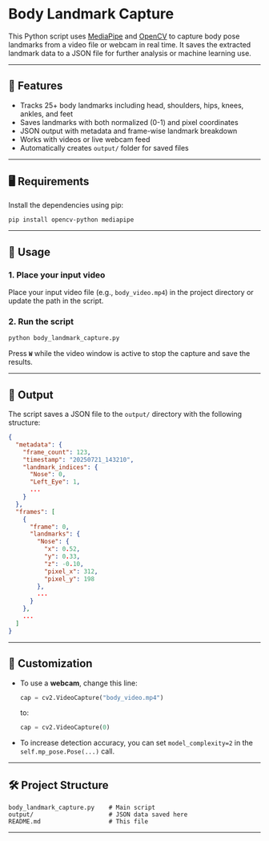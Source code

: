 # Body Landmark Capture

This Python script uses [MediaPipe](https://github.com/google/mediapipe) and [OpenCV](https://opencv.org/) to capture body pose landmarks from a video file or webcam in real time. It saves the extracted landmark data to a JSON file for further analysis or machine learning use.

---

## 📌 Features

- Tracks 25+ body landmarks including head, shoulders, hips, knees, ankles, and feet
- Saves landmarks with both normalized (0-1) and pixel coordinates
- JSON output with metadata and frame-wise landmark breakdown
- Works with videos or live webcam feed
- Automatically creates `output/` folder for saved files

---

## 🖥️ Requirements

Install the dependencies using pip:

```bash
pip install opencv-python mediapipe
````

---

## 🚀 Usage

### 1. Place your input video

Place your input video file (e.g., `body_video.mp4`) in the project directory or update the path in the script.

### 2. Run the script

```bash
python body_landmark_capture.py
```

Press **`W`** while the video window is active to stop the capture and save the results.

---

## 📂 Output

The script saves a JSON file to the `output/` directory with the following structure:

```json
{
  "metadata": {
    "frame_count": 123,
    "timestamp": "20250721_143210",
    "landmark_indices": {
      "Nose": 0,
      "Left_Eye": 1,
      ...
    }
  },
  "frames": [
    {
      "frame": 0,
      "landmarks": {
        "Nose": {
          "x": 0.52,
          "y": 0.33,
          "z": -0.10,
          "pixel_x": 312,
          "pixel_y": 198
        },
        ...
      }
    },
    ...
  ]
}
```

---

## 🎯 Customization

* To use a **webcam**, change this line:

  ```python
  cap = cv2.VideoCapture("body_video.mp4")
  ```

  to:

  ```python
  cap = cv2.VideoCapture(0)
  ```

* To increase detection accuracy, you can set `model_complexity=2` in the `self.mp_pose.Pose(...)` call.

---

## 🛠️ Project Structure

```
body_landmark_capture.py    # Main script
output/                     # JSON data saved here
README.md                   # This file
```

---
